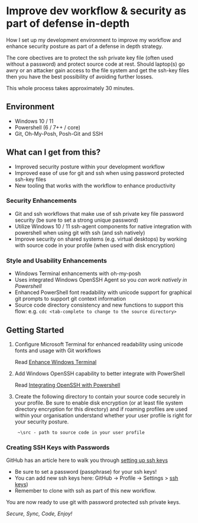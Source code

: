 # Improve dev workflow & security as part of defense in-depth

How I set up my development environment to improve my workflow and enhance security posture as part of a defense in depth strategy.

The core obectives are to protect the ssh private key file (often used without a password) and protect source code at rest. Should laptop(s) go awry or an attacker gain access to the file system and get the ssh-key files then you have the best possibility of avoiding further losses.

This whole process takes approximately 30 minutes.

## Environment

- Windows 10 / 11
- Powershell (6 / 7++ / core)
- Git, Oh-My-Posh, Posh-Git and SSH

## What can I get from this?

- Improved security posture within your development workflow
- Improved ease of use for git and ssh when using password protected ssh-key files
- New tooling that works with the workflow to enhance productivity

### Security Enhancements

- Git and ssh workflows that make use of ssh private key file password security (be sure to set a strong unique password)
- Utilize Windows 10 / 11 ssh-agent components for native integration with powershell when using git with ssh (and ssh natively)
- Improve security on shared systems (e.g. virtual desktops) by working with source code in your profile (when used with disk encryption)

### Style and Usability Enhancements

- Windows Terminal enhancements with oh-my-posh
- Uses integrated Windows OpenSSH Agent so you _can work natively in Powershell_
- Enhanced PowerShell font readability with unicode support for graphical git prompts to support git context information
- Source code directory consistency and new functions to support this flow: e.g. ```cdc <tab-complete to change to the source directory>```

## Getting Started

1. Configure Microsoft Terminal for enhanced readability using unicode fonts and usage with Git workflows

    Read [Enhance Windows Terminal](/terminal/readme.md)
    
1. Add Windows OpenSSH capability to better integrate with PowerShell

   Read [Integrating OpenSSH with Powershell](/pwsh/readme.md)

1. Create the following directory to contain your source code securely in your profile. Be sure to enable disk encryption (or at least file system directory encryption for this directory) and if roaming profiles are used within your organisation understand whether your user profile is right for your security posture.

   ```text
    ~\src - path to source code in your user profile
   ```

### Creating SSH Keys with Passwords

GitHub has an article here to walk you through [setting up ssh keys](https://docs.github.com/en/authentication/connecting-to-github-with-ssh/generating-a-new-ssh-key-and-adding-it-to-the-ssh-agent)

- Be sure to set a password (passphrase) for your ssh keys!
- You can add new ssh keys here: GitHub -> Profile -> Settings > [ssh keys](https://github.com/settings/keys))
- Remember to clone with ssh as part of this new workflow.
  
You are now ready to use git with password protected ssh private keys.
    
*Secure, Sync, Code, Enjoy!*

